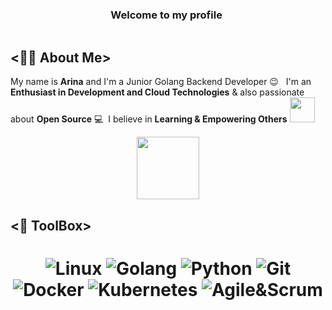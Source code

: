 <div>
<img align="center" scr="https://i.imgur.com/4ASafy0.png">
</div>

<h3 align="center">
  &nbsp;&nbsp;&nbsp;&nbsp;&nbsp;&nbsp;&nbsp;Welcome to my profile
  <img scr="https://media.giphy.com/media/hvRJCLFzcasrR4ia7z/giphy.gif" width="28">
</h3>

<!-- Typing SVG by DenverCode1 - https://github.com/DenverCoder1/readme-typing-svg -->
<p aling="center">
<!--   <a href="https://github.com/DenverCoder1/readme-typing-svg"> -->
  <img scr="https://readme-typing-svg.herokuapp/com?color=E22FE4&width=380&height=45&lines=Junior+Golang+Development;Always+Learing+New+Things;Nice+To+Meet+You+///&center=true"></a>
  
</p>

<!-- Badges template - https://github.com/badges/shields -->

## <👩‍💻 About Me>

My name is **Arina** and I'm a Junior Golang Backend Developer 😉 &nbsp;&nbsp;I'm an **Enthusiast in Development and Cloud Technologies** & also passionate about **Open Source** 💻  &nbsp;I believe in **Learning & Empowering Others**  <img src="https://media.giphy.com/media/LnQjpWaON8nhr21vNW/giphy.gif" width="40">

<div id="header" align="center">
  <img src="https://media.giphy.com/media/M9gbBd9nbDrOTu1Mqx/giphy.gif" width="100"/>
</div>

## <🔩 ToolBox>  
<h1 align = "center">

![Linux](https://img.shields.io/badge/-LINUX-brightgreen)
![Golang](https://img.shields.io/badge/-Golang-blue)
![Python](https://img.shields.io/badge/-Python-white?style=for-the-badge&logo=python&logoColor=4B8BBE)
![Git](https://img.shields.io/badge/-git-F1502F?style=for-the-badge&logo=git&logoColor=white)
![Docker](https://img.shields.io/badge/-docker-0db7ed?style=for-the-badge&logo=docker&logoColor=white)
![Kubernetes](https://img.shields.io/badge/-kubernetes-3970e4?style=for-the-badge&logo=kubernetes&logoColor=white)
![Agile&Scrum](https://img.shields.io/badge/-Agile%20%26%20Scrum-orange)
